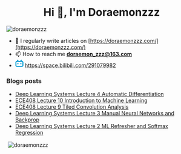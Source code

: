 <!--

### Hi there 👋

**Doraemonzzz/Doraemonzzz** is a ✨ _special_ ✨ repository because its `README.md` (this file) appears on your GitHub profile.

Here are some ideas to get you started:

- 🔭 I’m currently working on ...
- 🌱 I’m currently learning ...
- 👯 I’m looking to collaborate on ...
- 🤔 I’m looking for help with ...
- 💬 Ask me about ...
- 📫 How to reach me: ...
- 😄 Pronouns: ...
- ⚡ Fun fact: ...
-->



<h1 align="center">Hi 👋, I'm Doraemonzzz</h1>
<p align="left"> <img src="https://komarev.com/ghpvc/?username=doraemonzzz&label=Profile%20views&color=0e75b6&style=flat" alt="doraemonzzz" /> </p>

- 📝 I regularly write articles on [https://doraemonzzz.com/](https://doraemonzzz.com/)
- 📫 How to reach me **doraemon_zzz@163.com**
- ![](./bilibili.png) https://space.bilibili.com/291079982

### Blogs posts
<!-- BLOG-POST-LIST:START -->
- [Deep Learning Systems Lecture 4 Automatic Differentiation](http://www.doraemonzzz.com/2023/01/20/2023-1-20-Deep-Learning-Systems-Lecture-4-Automatic-Differentiation/)
- [ECE408 Lecture 10 Introduction to Machine Learning](http://www.doraemonzzz.com/2023/01/19/2023-1-19-ECE408-Lecture-10-Introduction-to-Machine-Learning/)
- [ECE408 Lecture 9 Tiled Convolution Analysis](http://www.doraemonzzz.com/2023/01/19/2023-1-19-ECE408-Lecture-9-Tiled-Convolution-Analysis/)
- [Deep Learning Systems Lecture 3 Manual Neural Networks and Backprop](http://www.doraemonzzz.com/2023/01/18/2023-1-18-Deep-Learning-Systems-Lecture-3-Manual-Neural-Networks-and-Backprop/)
- [Deep Learning Systems Lecture 2 ML Refresher and Softmax Regression](http://www.doraemonzzz.com/2023/01/16/2023-1-16-Deep-Learning-Systems-Lecture-2-ML-Refresher-and-Softmax-Regression/)
<!-- BLOG-POST-LIST:END -->

<p>&nbsp;<img align="center" src="https://github-readme-stats.vercel.app/api?username=doraemonzzz&show_icons=true&locale=en" alt="doraemonzzz" /></p>